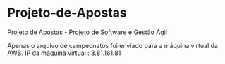 # Projeto-de-Apostas
Projeto de Apostas - Projeto de Software e Gestão Ágil

Apenas o arquivo de campeonatos foi enviado para a máquina virtual da AWS.
IP da máquina virtual : 3.81.161.81
